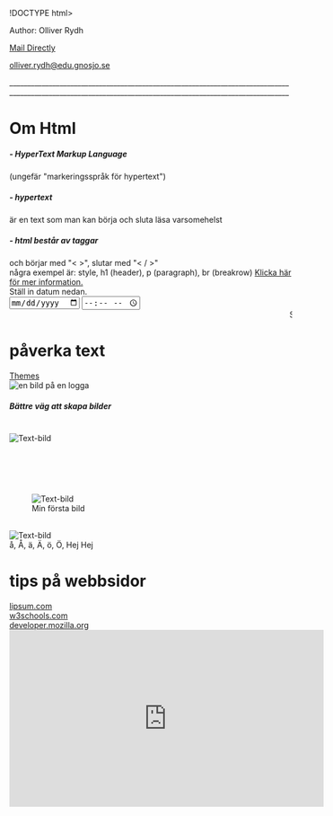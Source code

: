 !DOCTYPE html>
<html lang="sv">
    <head>
        <meta charset="UTF-8">
        <meta name="viewport" content="width=device.width, inital-scale="1">
        <title> Om Html </title>
    </head> 
    <footer>
        <p>Author: Olliver Rydh</p>
        <p><a href="mailto:olliver.rydh@edu.gnosjo.se"> Mail Directly </a> </p>
        <p><a href="https://accounts.google.com/v3/signin/identifier?dsh=S-1375134495%3A1661867316363326&continue=https%3A%2F%2Fmail.google.com%2Fmail%2Fu%2F0%2F&emr=1&followup=https%3A%2F%2Fmail.google.com%2Fmail%2Fu%2F0%2F&osid=1&passive=1209600&service=mail&flowName=GlifWebSignIn&flowEntry=ServiceLogin&ifkv=AQN2RmU16_QfFjtT-CIgKIc68MDyeRwfh2NuuT9QwRAhreC-RB6UXmsbFx0aTHPBItwnxQZPp37KEg">olliver.rydh@edu.gnosjo.se</a></p>
        <p>____________________________________________________________________________________________________________________________________________________________</p>
    </footer>
    <body>
        <h1>Om Html</h1> <!-- en kommentar -->
            <h5>- HyperText Markup Language </h5> (ungefär "markeringsspråk för hypertext")
            <h5>- hypertext </h5> är en text som man kan börja och sluta läsa varsomehelst
            <h5>- html består av taggar </h5> och börjar med "< >", slutar med "< / >"
            <br>några exempel är: style, h1 (header), p (paragraph), br (breakrow)
            <a href="https://www.google.com/url?sa=t&rct=j&q=&esrc=s&source=web&cd=&cad=rja&uact=8&ved=2ahUKEwiWyrze0u75AhXEQvEDHfL9B7gQwqsBegQIBBAB&url=https%3A%2F%2Fwww.youtube.com%2Fwatch%3Fv%3DxvFZjo5PgG0&usg=AOvVaw1bR_FN-SnfIGtKD3fjAA5P" target="_blank" title="Info">Klicka här för mer information.</a> <!-- En link med eget namn -->
            <br>Ställ in datum nedan. <br> <input type="date"> <input type="time">
            <marquee>Ställ in datum åvan.</marquee> <!-- weeeeeeee -->
            <h1>påverka text</h1>
            <a href="theme.html"> Themes </a><br>
            <img src="bilder\logga.png" alt="en bild på en logga" title="loggan"><br>
            <h5>Bättre väg att skapa bilder</h5><br>
            <!---Image taggen-->
            <img src="FörstaProjekt.png" alt="Text-bild" title="Första Projekt"><br>
            <!---Figure taggen-->
            <h5>&NonBreakingSpace;</h5><br>
            <figure>
                <img src="FörstaProjekt.png" alt="Text-bild" title="Första Projekt">
                <figcaption> Min första bild </figcaption>
            </figure><br>
            <!--Picture taggen-->
            <picture>
                <source media="(max-width:450px)" srcset="FörstaProjektSmall.png">
                <img src="FörstaProjekt.png" alt="Text-bild" title="Första Projekt">
            </picture><br>
            &aring;, &Aring;, &auml;, &Auml;, &ouml;, &Ouml;, Hej&nbsp;Hej <!-- för å, ä, ö ( och mellanrum för t.ex. tabeller ) ifall det inte fungerar--><br>
            <h1>tips på webbsidor</h1>
            <a href="https://lipsum.com/"> lipsum.com</a> <br>
            <a href="https://www.w3schools.com/"> w3schools.com</a> <br>
            <a href="https://www.w3schools.com/"> developer.mozilla.org</a><br>
            <iframe width="560" height="315" src="https://www.youtube.com/embed/qz0aGYrrlhU" title="YouTube video player" frameborder="0" allow="accelerometer; autoplay; clipboard-write; encrypted-media; gyroscope; picture-in-picture" allowfullscreen></iframe>
    </body>
</html>
